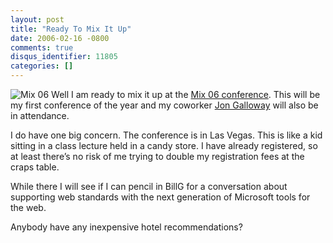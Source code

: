 ```yaml
---
layout: post
title: "Ready To Mix It Up"
date: 2006-02-16 -0800
comments: true
disqus_identifier: 11805
categories: []
---
```

![Mix 06](http://haacked.com/images/MixLogo.jpg) Well I am ready to mix
it up at the [Mix 06 conference](http://mix06.com/ "Mix 06 Conference").
This will be my first conference of the year and my coworker [Jon
Galloway](http://weblogs.asp.net/jgalloway/ "Jon Galloway's Blog") will
also be in attendance.

I do have one big concern. The conference is in Las Vegas. This is like
a kid sitting in a class lecture held in a candy store. I have already
registered, so at least there’s no risk of me trying to double my
registration fees at the craps table.

While there I will see if I can pencil in BillG for a conversation about
supporting web standards with the next generation of Microsoft tools for
the web.

Anybody have any inexpensive hotel recommendations?

